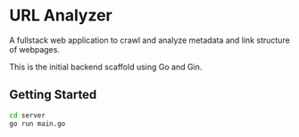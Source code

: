 # URL Analyzer

A fullstack web application to crawl and analyze metadata and link structure of webpages.

This is the initial backend scaffold using Go and Gin.

## Getting Started

```bash
cd server
go run main.go